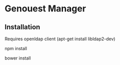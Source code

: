 # Genouest Manager

## Installation

Requires openldap client (apt-get install libldap2-dev)

npm install

bower install
